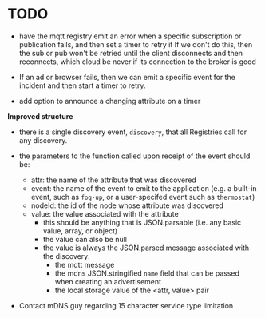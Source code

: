 # TODO

- have the mqtt registry emit an error when a specific subscription or publication fails, and then set a timer to retry it If we don't do this, then the sub or pub won't be retried until the client disconnects and then reconnects, which cloud be never if its connection to the broker is good
- If an ad or browser fails, then we can emit a specific event for the incident and then start a timer to retry.

- add option to announce a changing attribute on a timer


**Improved structure**
- there is a single discovery event, `discovery`, that all Registries call for any discovery.
- the parameters to the function called upon receipt of the event should be:
    - attr: the name of the attribute that was discovered
    - event: the name of the event to emit to the application (e.g. a built-in event, such as `fog-up`, or a user-specifed event such as `thermostat`)
    - nodeId: the id of the node whose attribute was discovered
    - value: the value associated with the attribute
        - this should be anything that is JSON.parsable (i.e. any basic value, array, or object)
        - the value can also be null
        - the value is always the JSON.parsed message associated with the discovery:
            - the mqtt message
            - the mdns JSON.stringified `name` field that can be passed when creating an advertisement
            - the local storage value of the <attr, value> pair

- Contact mDNS guy regarding 15 character service type limitation
